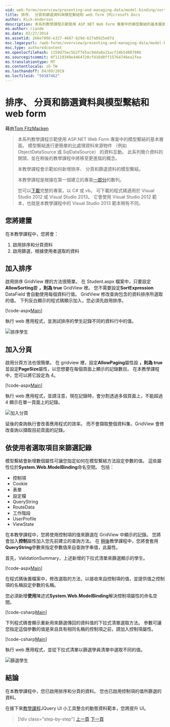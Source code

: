 ```yaml
---
uid: web-forms/overview/presenting-and-managing-data/model-binding/sorting-paging-and-filtering-data
title: 排序、 分頁和篩選資料與模型繫結和 web form |Microsoft Docs
author: Rick-Anderson
description: 本系列教學課程示範使用 ASP.NET Web Form 專案中的模型繫結的基本層面。 模型繫結進行資料互動更多簡單-...
ms.author: riande
ms.date: 02/27/2014
ms.assetid: 266e7866-e327-4687-b29d-627a0925e87d
msc.legacyurl: /web-forms/overview/presenting-and-managing-data/model-binding/sorting-paging-and-filtering-data
msc.type: authoredcontent
ms.openlocfilehash: 1159d75ec5b2f7e5ac94da0a15acf24b5400798b
ms.sourcegitcommit: 0f1119340e4464720cfd16d0ff15764746ea1fea
ms.translationtype: MT
ms.contentlocale: zh-TW
ms.lasthandoff: 04/09/2019
ms.locfileid: "59387462"
---
```

# <a name="sorting-paging-and-filtering-data-with-model-binding-and-web-forms"></a>排序、 分頁和篩選資料與模型繫結和 web form

藉由[Tom FitzMacken](https://github.com/tfitzmac)

> 本系列教學課程示範使用 ASP.NET Web Form 專案中的模型繫結的基本層面。 模型繫結進行更簡單的比處理資料來源物件 （例如 ObjectDataSource 或 SqlDataSource） 的資料互動。 此系列簡介資料的開頭，並在稍後的教學課程中將移至更進階的概念。
> 
> 本教學課程會示範如何新增排序、 分頁和篩選資料的模型繫結。
> 
> 本教學課程是根據在第一個建立的專案[一部分](retrieving-data.md)的數列。
> 
> 您可以[下載](https://go.microsoft.com/fwlink/?LinkId=286116)完整的專案，以 C# 或 vb。 可下載的程式碼適用於 Visual Studio 2012 或 Visual Studio 2013。 它會使用 Visual Studio 2012 範本，也就是本教學課程中的 Visual Studio 2013 範本稍有不同。


## <a name="what-youll-build"></a>您將建置

在本教學課程中，您將會：

1. 啟用排序和分頁資料
2. 啟用篩選，根據使用者選取的資料

## <a name="add-sorting"></a>加入排序

啟用排序 GridView 裡的方法很簡單。 在 Student.aspx 檔案中，只要設定**AllowSorting**要 **，則為 true** GridView 裡。 您不需要設定**SortExpression** DataField 會自動使用每個資料行值。 GridView 修改查詢包含的資料排序所選取的值。 下列反白顯示的程式碼顯示加入，您必須先啟用排序。

[!code-aspx[Main](sorting-paging-and-filtering-data/samples/sample1.aspx?highlight=5)]

執行 web 應用程式，並測試排序的學生記錄不同的資料行中的值。

![排序學生](sorting-paging-and-filtering-data/_static/image2.png)

## <a name="add-paging"></a>加入分頁

啟用分頁方法也很簡單。 在 gridview 裡，設定**AllowPaging**屬性設 **，則為 true**並設定**PageSize**屬性，以您想要在每個頁面上顯示的記錄數目。 在本教學課程中，您可以將它設定為 4。

[!code-aspx[Main](sorting-paging-and-filtering-data/samples/sample2.aspx?highlight=5)]

執行 web 應用程式，並請注意，現在記錄時，會分割透過多個頁面上，不能超過 4 顯示在單一頁面上的記錄。

![加入分頁](sorting-paging-and-filtering-data/_static/image4.png)

延後的查詢執行會改善應用程式的效率。 而不會擷取整個資料集，GridView 會修改查詢以擷取目前頁面的記錄。

## <a name="filter-records-by-user-selection"></a>依使用者選取項目來篩選記錄

模型繫結會新增數個屬性可讓您指定如何在模型繫結方法設定參數的值。 這些屬性位於**System.Web.ModelBinding**命名空間。 包括：

- 控制項
- Cookie
- 表單
- 設定檔
- QueryString
- RouteData
- 工作階段
- UserProfile
- ViewState

在本教學課程中，您將使用控制項的值來篩選在 GridView 中顯示的記錄。 您將會加入**控制**屬性加入您先前建立的查詢方法。 在 [稍後](using-query-string-values-to-retrieve-data.md)教學課程中，您將會套用**QueryString**參數來指定參數值來自查詢字串值，此屬性。

首先，ValidationSummary，上述新增的下拉式清單來篩選顯示的學生。

[!code-aspx[Main](sorting-paging-and-filtering-data/samples/sample3.aspx?highlight=3-11)]

在程式碼後置檔案中，修改選取的方法，以接收來自控制項的值，並提供值之控制項的名稱設定參數的名稱。

您必須新增**使用**陳述式**System.Web.ModelBinding**解決控制項屬性的命名空間。

[!code-csharp[Main](sorting-paging-and-filtering-data/samples/sample4.cs)]

下列程式碼會顯示重新用來篩選傳回的資料值的下拉式清單選取方法。 參數可讓您指定這個參數的值是來自具有相同名稱的控制項之前，請加入控制項屬性。

[!code-csharp[Main](sorting-paging-and-filtering-data/samples/sample5.cs)]

執行 web 應用程式，並從下拉式清單以篩選學員清單中選取不同的值。

![篩選學生](sorting-paging-and-filtering-data/_static/image6.png)

## <a name="conclusion"></a>結論

在本教學課程中，您已啟用排序和分頁的資料。 您也已啟用控制項的值所篩選的資料。

在接下來[教學課程](integrating-jquery-ui.md)JQuery UI 小工具整合的動態資料範本，您將提升 UI。

> [!div class="step-by-step"]
> [上一頁](updating-deleting-and-creating-data.md)
> [下一頁](integrating-jquery-ui.md)
